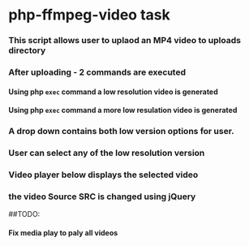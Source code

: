 # php-ffmpeg-video task

### This script allows user to uplaod an MP4 video to uploads directory

### After uploading - 2 commands are executed

#### Using php `exec` command a low resolution video is generated

#### Using php `exec` command a more low resulation video is generated

### A drop down contains both low version options for user.

### User can select any of the low resolution version

### Video player below displays the selected video 

### the video Source SRC is changed using jQuery


##TODO:

#### Fix media play to paly all videos


